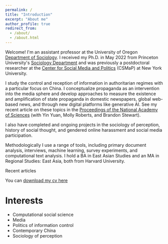 ```yaml
---
permalink: /
title: "Introduction"
excerpt: "About me"
author_profile: true
redirect_from: 
  - /about/
  - /about.html
---
```


Welcome! I'm an assistant professor at the University of Oregon [Department of Sociology](https://sociology.uoregon.edu/). I received my Ph.D. in May 2022 from  Princeton University's [Sociology Department](https://sociology.princeton.edu/) and was previously a postdoctoral researcher at the [Center for Social Media and Politics](https://csmapnyu.org/) (CSMaP) at New York University.

I study the control and reception of information in authoritarian regimes with a particular focus on China. I conceptualize propaganda as an intervention into the media sphere and develop approaches to measure the existence and amplification of state propaganda in domestic newspapers, global web-based news, and through new digital platforms like generative AI. See my recent article on these topics in the [Proceedings of the National Academy of Sciences](https://www.pnas.org/doi/10.1073/pnas.2408260122) (with Yin Yuan, Molly Roberts, and Brandon Stewart). 

I also have completed and ongoing projects in the sociology of perception, history of social thought, and gendered online harassment and social media participation. 

Methodologically I use a range of tools, including primary document analysis, interviews, machine learning, survey experiments, and computational text analysis. I hold a BA in East Asian Studies and an MA in Regional Studies: East Asia, both from Harvard University. 

Recent articles

You can [download my cv here](https://hwaight.github.io/files/waight12_12_2024.pdf)

Interests
======
- Computational social science
- Media
- Politics of information control
- Contemporary China 
- Sociology of perception
